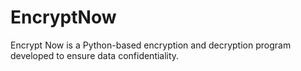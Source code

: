 # EncryptNow
Encrypt Now is a Python-based encryption and decryption program developed to ensure data confidentiality.
